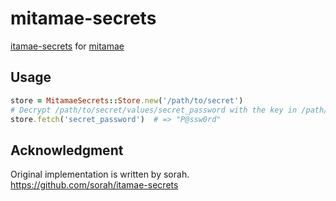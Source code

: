 # mitamae-secrets
[itamae-secrets](https://github.com/sorah/itamae-secrets) for [mitamae](https://github.com/k0kubun/mitamae)

## Usage

```ruby
store = MitamaeSecrets::Store.new('/path/to/secret')
# Decrypt /path/to/secret/values/secret_password with the key in /path/to/secret/keys
store.fetch('secret_password')  # => "P@ssw0rd"
```

## Acknowledgment
Original implementation is written by sorah.
https://github.com/sorah/itamae-secrets
